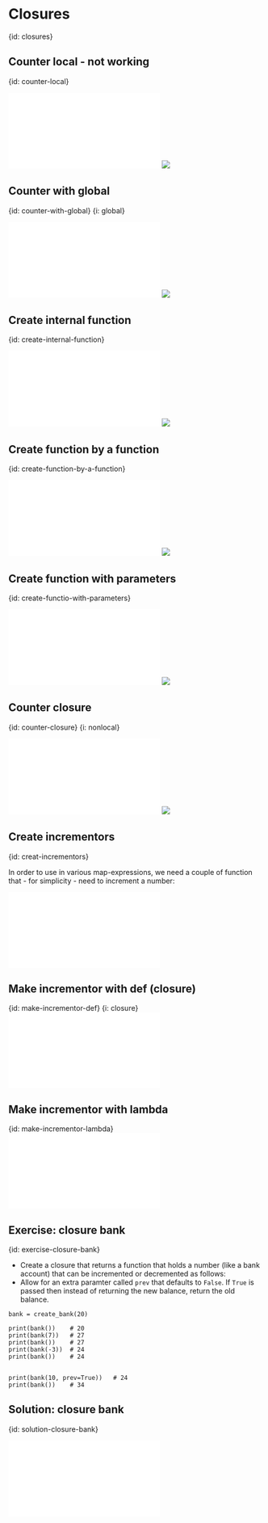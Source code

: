 # Closures
{id: closures}

## Counter local - not working
{id: counter-local}

![](examples/closures/counter_local.py)
![](examples/closures/counter_local.out)


## Counter with global
{id: counter-with-global}
{i: global}

![](examples/closures/counter_global.py)
![](examples/closures/counter_global.out)

## Create internal function
{id: create-internal-function}

![](examples/closures/create_internal_func.py)
![](examples/closures/create_internal_func.out)


## Create function by a function
{id: create-function-by-a-function}

![](examples/closures/create_func.py)
![](examples/closures/create_func.out)


## Create function with parameters
{id: create-functio-with-parameters}

![](examples/closures/create_param_func.py)
![](examples/closures/create_param_func.out)


## Counter closure
{id: counter-closure}
{i: nonlocal}

![](examples/closures/counter.py)
![](examples/closures/counter.out)


## Create incrementors
{id: creat-incrementors}

In order to use in various map-expressions, we need a couple of
function that - for simplicity - need to increment a number:

![](examples/closures/create_incrementors.py)


## Make incrementor with def (closure)
{id: make-incrementor-def}
{i: closure}
![](examples/closures/make_incrementor_def.py)


## Make incrementor with lambda
{id: make-incrementor-lambda}
![](examples/closures/make_incrementor.py)

## Exercise: closure bank
{id: exercise-closure-bank}

* Create a closure that returns a function that holds a number (like a bank account) that can be incremented or decremented as follows:
* Allow for an extra paramter called `prev` that defaults to `False`. If `True` is passed then instead of returning the new balance, return the old balance.

```
bank = create_bank(20)

print(bank())    # 20
print(bank(7))   # 27
print(bank())    # 27
print(bank(-3))  # 24
print(bank())    # 24


print(bank(10, prev=True))   # 24
print(bank())    # 34

```


## Solution: closure bank
{id: solution-closure-bank}

![](examples/closures/bank.py)
